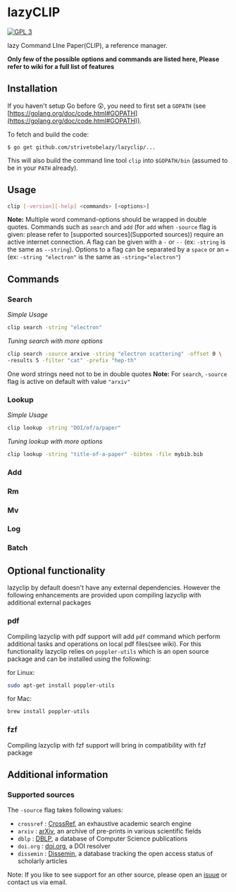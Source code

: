 # lazyCLIP
[![GPL 3](https://img.shields.io/badge/license-GPLv3-blue.svg)](COPYING)

lazy Command LIne Paper(CLIP), a reference manager.

**Only few of the possible options and commands are listed here, Please refer to wiki for a full list of features**

## Installation

If you haven't setup Go before :astonished:, you need to first set a `GOPATH` (see [https://golang.org/doc/code.html#GOPATH](https://golang.org/doc/code.html#GOPATH)).

To fetch and build the code:

    $ go get github.com/strivetobelazy/lazyclip/...

This will also build the command line tool `clip` into `$GOPATH/bin` (assumed to be in your `PATH` already).

## Usage

```bash
clip [-version][-help] <commands> [<options>]
```
**Note:** Multiple word command-options should be wrapped in double quotes. Commands such as `search` and `add` (for `add` when `-source` flag is given: please refer to [supported sources](Supported sources)) require an active internet connection. A flag can be given with a `-` or `--` (ex: `-string` is the same as `--string`). Options to a flag can be separated by a `space` or an `=` (ex: `-string "electron"` is the same as `-string="electron"`)

## Commands

### Search

*Simple Usage*
```bash
clip search -string "electron"
```
*Tuning search with more options*
```bash
clip search -source arxive -string "electron scattering" -offset 0 \
-results 5 -filter "cat" -prefix "hep-th"
```
One word strings need not to be in double quotes
**Note:** For `search`, `-source` flag is active on default with value `"arxiv"`

### Lookup

*Simple Usage*
```bash
clip lookup -string "DOI/of/a/paper"
```
*Tuning lookup with more options*
```bash
clip lookup -string "title-of-a-paper" -bibtex -file mybib.bib
```

### Add

### Rm

### Mv

### Log

### Batch

## Optional functionality
lazyclip by default doesn't have any external dependencies. However the following enhancements are provided upon compiling lazyclip with additional external packages 

### pdf
Compiling lazyclip with pdf support will add `pdf` command which perform additional tasks and operations on local pdf files(see wiki). For this functionality lazyclip relies on `poppler-utils` which is an open source package and can be installed using the following:

for Linux:
```bash
sudo apt-get install poppler-utils
```
for Mac:
```bash
brew install poppler-utils
```

### fzf
Compiling lazyclip with fzf support will bring in compatibility with fzf package

## Additional information

### Supported sources
The `-source` flag takes following values:

- `crossref` : [CrossRef](https://www.crossref.org/), an exhaustive academic search engine
- `arxiv` : [arXiv](https://arxiv.org/), an archive of pre-prints in various scientific fields
- `dblp` : [DBLP](https://dblp.uni-trier.de/), a database of Computer Science publications
- `doi.org` : [doi.org](http://www.doi.org/), a DOI resolver
- `dissemin` : [Dissemin](https://dissem.in/), a database tracking the open access status of scholarly articles

Note: If you like to see support for an other source, please open an [isuue](https://github.com/strivetobelazy/lazyclip/issues) or contact us via email.
